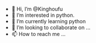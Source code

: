 - 👋 Hi, I’m @Kinghoufu
- 👀 I’m interested in python.
- 🌱 I’m currently learning python
- 💞️ I’m looking to collaborate on ...
- 📫 How to reach me ...

<!---
Kinghoufu/Kinghoufu is a ✨ special ✨ repository because its `README.md` (this file) appears on your GitHub profile.
You can click the Preview link to take a look at your changes.
--->
